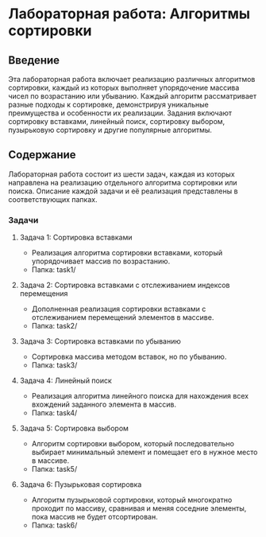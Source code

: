# Лабораторная работа: Алгоритмы сортировки

## Введение

Эта лабораторная работа включает реализацию различных алгоритмов сортировки, каждый из которых выполняет упорядочение массива чисел по возрастанию или убыванию. Каждый алгоритм рассматривает разные подходы к сортировке, демонстрируя уникальные преимущества и особенности их реализации. Задания включают сортировку вставками, линейный поиск, сортировку выбором, пузырьковую сортировку и другие популярные алгоритмы.

## Содержание

Лабораторная работа состоит из шести задач, каждая из которых направлена на реализацию отдельного алгоритма сортировки или поиска. Описание каждой задачи и её реализация представлены в соответствующих папках.

### Задачи

1. Задача 1: Сортировка вставками
   - Реализация алгоритма сортировки вставками, который упорядочивает массив по возрастанию.
   - Папка: task1/

2. Задача 2: Сортировка вставками с отслеживанием индексов перемещения
   - Дополненная реализация сортировки вставками с отслеживанием перемещений элементов в массиве.
   - Папка: task2/

3. Задача 3: Сортировка вставками по убыванию
   - Сортировка массива методом вставок, но по убыванию.
   - Папка: task3/

4. Задача 4: Линейный поиск
   - Реализация алгоритма линейного поиска для нахождения всех вхождений заданного элемента в массив.
   - Папка: task4/

5. Задача 5: Сортировка выбором
   - Алгоритм сортировки выбором, который последовательно выбирает минимальный элемент и помещает его в нужное место в массиве.
   - Папка: task5/

6. Задача 6: Пузырьковая сортировка
   - Алгоритм пузырьковой сортировки, который многократно проходит по массиву, сравнивая и меняя соседние элементы, пока массив не будет отсортирован.
   - Папка: task6/
